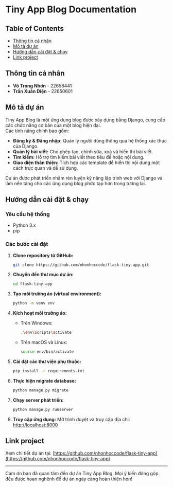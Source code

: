 # Tiny App Blog Documentation


## Table of Contents
- [Thông tin cá nhân](#thông-tin-cá-nhân)
- [Mô tả dự án](#mô-tả-dự-án)
- [Hướng dẫn cài đặt & chạy](#hướng-dẫn-cài-đặt--chạy)
- [Link project](#link-project)

## Thông tin cá nhân

- **Võ Trọng Nhơn** - 22658441  
- **Trần Xuân Diện** - 22650601  

## Mô tả dự án

Tiny App Blog là một ứng dụng blog được xây dựng bằng Django, cung cấp các chức năng cơ bản của một blog hiện đại.  
Các tính năng chính bao gồm:
- **Đăng ký & Đăng nhập:** Quản lý người dùng thông qua hệ thống xác thực của Django.
- **Quản lý bài viết:** Cho phép tạo, chỉnh sửa, xoá và hiển thị bài viết.
- **Tìm kiếm:** Hỗ trợ tìm kiếm bài viết theo tiêu đề hoặc nội dung.
- **Giao diện thân thiện:** Tích hợp các template để hiển thị nội dung một cách trực quan và dễ sử dụng.

Dự án được phát triển nhằm rèn luyện kỹ năng lập trình web với Django và làm nền tảng cho các ứng dụng blog phức tạp hơn trong tương lai.

## Hướng dẫn cài đặt & chạy

### Yêu cầu hệ thống
- Python 3.x  
- pip

### Các bước cài đặt

1. **Clone repository từ GitHub:**
   ```bash
   git clone https://github.com/nhonhoccode/flask-tiny-app.git
   ```

2. **Chuyển đến thư mục dự án:**
   ```bash
   cd flask-tiny-app
   ```

3. **Tạo môi trường ảo (virtual environment):**
   ```bash
   python -m venv env
   ```

4. **Kích hoạt môi trường ảo:**
   - Trên Windows:
     ```bash
     .\env\Scripts\activate
     ```
   - Trên macOS và Linux:
     ```bash
     source env/bin/activate
     ```

5. **Cài đặt các thư viện phụ thuộc:**
   ```bash
   pip install -r requirements.txt
   ```

6. **Thực hiện migrate database:**
   ```bash
   python manage.py migrate
   ```

7. **Chạy server phát triển:**
   ```bash
   python manage.py runserver
   ```

8. **Truy cập ứng dụng:**
   Mở trình duyệt và truy cập địa chỉ: [http://localhost:8000](http://localhost:8000)

## Link project

Xem chi tiết dự án tại: [https://github.com/nhonhoccode/flask-tiny-app](https://github.com/nhonhoccode/flask-tiny-app)

---

Cảm ơn bạn đã quan tâm đến dự án Tiny App Blog. Mọi ý kiến đóng góp đều được hoan nghênh để dự án ngày càng hoàn thiện hơn!